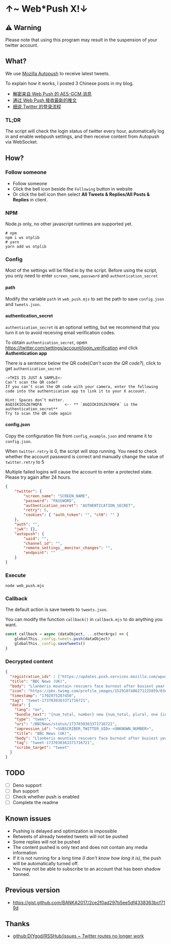 # ↑~ Web*Push X!↓

## ⚠️ Warning

Please note that using this program may result in the suspension of your twitter account.

## What?

We use [Mozilla Autopush](https://mozilla-services.github.io/autopush-rs/) to receive latest tweets.

To explain how it works, I posted 3 Chinese posts in my blog.

- [解密来自 Web Push 的 AES-GCM 消息](https://blog.nest.moe/posts/decrypt-aesgcm-messages-from-web-push)
- [通过 Web Push 接收最新的推文](https://blog.nest.moe/posts/receive-latest-tweets-by-web-push)
- [细说 Twitter 的登录流程](https://blog.nest.moe/posts/how-to-login-to-twitter#login)

### TL;DR

The script will check the login status of twitter every hour, automatically log in and enable webpush settings, and then receive content from Autopush via WebSocket.

## How?

### Follow someone

- Follow someone
- Click the bell icon beside the `Following` button in website
- Or click the bell icon then select **All Tweets & Replies/All Posts & Replies** in client.

### NPM

Node.js only, no other javascript runtimes are supported yet.

```shell
# npm
npm i ws otplib
# yarn
yarn add ws otplib
```

### Config

Most of the settings will be filled in by the script. Before using the script, you only need to enter `screen_name`, `password` and `authentication_secret`

#### path

Modify the variable `path` in `web_push.mjs` to set the path to save `config.json` and `tweets.json`.

#### authentication_secret

`authentication_secret` is an optional setting, but we recommend that you turn it on to avoid receiving email verification codes.

To obtain `authentication_secret`, open <https://twitter.com/settings/account/login_verification> and click **Authentication app**

There is a sentence below the QR code(*Can’t scan the QR code?*), click to get `authentication_secret`

```text
->THIS IS JUST A SAMPLE<-
Can’t scan the QR code?
If you can’t scan the QR code with your camera, enter the following code into the authentication app to link it to your X account.

Hint: Spaces don’t matter.
AGQ3IKIOSZ67HQFA          <-- ** `AGQ3IKIOSZ67HQFA` is the authentication_secret**
Try to scan the QR code again
```

#### config.json

Copy the configuration file from `config_example.json` and rename it to `config.json`.

When `twitter.retry` is 0, the script will stop running. You need to check whether the account password is correct and manually change the value of `twitter.retry` to 5

Multiple failed logins will cause the account to enter a protected state. Please try again after 24 hours.

```json
{
    "twitter": {
        "screen_name": "SCREEN_NAME",
        "password": "PASSWORD",
        "authentication_secret": "AUTHENTICATION_SECRET",
        "retry": 5,
        "cookies": { "auth_token": "", "ct0": "" }
    },
    "auth": "",
    "jwk": {},
    "autopush": {
        "uaid": "",
        "channel_id": "",
        "remote_settings__monitor_changes": "",
        "endpoint": ""
    }
}
```

### Execute

```shell
node web_push.mjs
```

### Callback

The default action is save tweets to `tweets.json`.

You can modify the function `callback()` in `callback.mjs` to do anything you want.

```javascript
const callback = async (dataObject, ...otherArgs) => {
    globalThis._config.tweets.push(dataObject)
    globalThis._config.saveTweets()
}
```

### Decrypted content

```json
{
  "registration_ids" : ["https://updates.push.services.mozilla.com/wpush/v2/gxxxxABlgEsJR6Wexxxxxxxbf1GNO1IuKSRyorxxxtnpJqLeLmHOLrxxxx6ToQha8_xxxxxxxxx-Af9YDFxxxxxeVzPe2aqaqwV0WR34M5xxxxxVukAbC2aM8qriscH8bbxxxvj6Q_glpLyn1lumQQGKuNCgXcKO2-ZPxxxxxR4FRavfL7jqJA0s"],
  "title": "BBC News (UK)",
  "body": "Llanberis mountain rescuers face burnout after busiest year bbc.in/4756iUr",
  "icon": "https://pbs.twimg.com/profile_images/1529107486271225859/03qcVNIk_reasonably_small.jpg",
  "timestamp": "1702975287450",
  "tag": "tweet-1737030363371716721",
  "data": {
    "lang": "en",
    "bundle_text": "{num_total, number} new {num_total, plural, one {interaction} other {interactions}}",
    "type": "tweet",
    "uri": "/BBCNews/status/1737030363371716721",
    "impression_id": "<SUBSCRIBER_TWITTER_UID>-<UNKNOWN_NUMBER>",
    "title": "BBC News (UK)",
    "body": "Llanberis mountain rescuers face burnout after busiest year bbc.in/4756iUr",
    "tag": "tweet-1737030363371716721",
    "scribe_target": "tweet"
  }
}
```

## TODO

- [ ] Deno support
- [ ] Bun support
- [ ] Check whether push is enabled
- [ ] Complete the readme

## Known issues

- Pushing is delayed and optimization is impossible
- Retweets of already tweeted tweets will not be pushed
- Some replies will not be pushed
- The content pushed is only text and does not contain any media information
- If it is not running for a long time *(I don't know how long it is)*, the push will be automatically turned off.
- You may not be able to subscribe to an account that has been shadow banned.

## Previous version

- <https://gist.github.com/BANKA2017/2ce2f0ad297b5ee5df4338363bcf719d>

## Thanks

- [github:DIYgod/RSSHub/issues ~ Twitter routes no longer work](https://github.com/DIYgod/RSSHub/issues/13049#issuecomment-1712518289)
